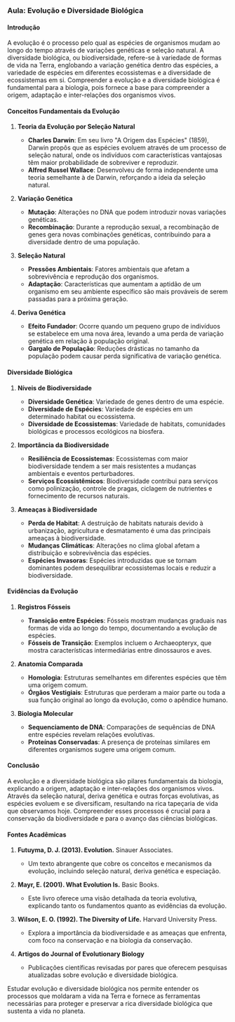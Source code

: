### Aula: Evolução e Diversidade Biológica

#### Introdução

A evolução é o processo pelo qual as espécies de organismos mudam ao longo do tempo através de variações genéticas e seleção natural. A diversidade biológica, ou biodiversidade, refere-se à variedade de formas de vida na Terra, englobando a variação genética dentro das espécies, a variedade de espécies em diferentes ecossistemas e a diversidade de ecossistemas em si. Compreender a evolução e a diversidade biológica é fundamental para a biologia, pois fornece a base para compreender a origem, adaptação e inter-relações dos organismos vivos.

#### Conceitos Fundamentais da Evolução

1. **Teoria da Evolução por Seleção Natural**
   - **Charles Darwin**: Em seu livro "A Origem das Espécies" (1859), Darwin propôs que as espécies evoluem através de um processo de seleção natural, onde os indivíduos com características vantajosas têm maior probabilidade de sobreviver e reproduzir.
   - **Alfred Russel Wallace**: Desenvolveu de forma independente uma teoria semelhante à de Darwin, reforçando a ideia da seleção natural.

2. **Variação Genética**
   - **Mutação**: Alterações no DNA que podem introduzir novas variações genéticas.
   - **Recombinação**: Durante a reprodução sexual, a recombinação de genes gera novas combinações genéticas, contribuindo para a diversidade dentro de uma população.

3. **Seleção Natural**
   - **Pressões Ambientais**: Fatores ambientais que afetam a sobrevivência e reprodução dos organismos.
   - **Adaptação**: Características que aumentam a aptidão de um organismo em seu ambiente específico são mais prováveis de serem passadas para a próxima geração.

4. **Deriva Genética**
   - **Efeito Fundador**: Ocorre quando um pequeno grupo de indivíduos se estabelece em uma nova área, levando a uma perda de variação genética em relação à população original.
   - **Gargalo de População**: Reduções drásticas no tamanho da população podem causar perda significativa de variação genética.

#### Diversidade Biológica

1. **Níveis de Biodiversidade**
   - **Diversidade Genética**: Variedade de genes dentro de uma espécie.
   - **Diversidade de Espécies**: Variedade de espécies em um determinado habitat ou ecossistema.
   - **Diversidade de Ecossistemas**: Variedade de habitats, comunidades biológicas e processos ecológicos na biosfera.

2. **Importância da Biodiversidade**
   - **Resiliência de Ecossistemas**: Ecossistemas com maior biodiversidade tendem a ser mais resistentes a mudanças ambientais e eventos perturbadores.
   - **Serviços Ecossistêmicos**: Biodiversidade contribui para serviços como polinização, controle de pragas, ciclagem de nutrientes e fornecimento de recursos naturais.

3. **Ameaças à Biodiversidade**
   - **Perda de Habitat**: A destruição de habitats naturais devido à urbanização, agricultura e desmatamento é uma das principais ameaças à biodiversidade.
   - **Mudanças Climáticas**: Alterações no clima global afetam a distribuição e sobrevivência das espécies.
   - **Espécies Invasoras**: Espécies introduzidas que se tornam dominantes podem desequilibrar ecossistemas locais e reduzir a biodiversidade.

#### Evidências da Evolução

1. **Registros Fósseis**
   - **Transição entre Espécies**: Fósseis mostram mudanças graduais nas formas de vida ao longo do tempo, documentando a evolução de espécies.
   - **Fósseis de Transição**: Exemplos incluem o Archaeopteryx, que mostra características intermediárias entre dinossauros e aves.

2. **Anatomia Comparada**
   - **Homologia**: Estruturas semelhantes em diferentes espécies que têm uma origem comum.
   - **Órgãos Vestigiais**: Estruturas que perderam a maior parte ou toda a sua função original ao longo da evolução, como o apêndice humano.

3. **Biologia Molecular**
   - **Sequenciamento de DNA**: Comparações de sequências de DNA entre espécies revelam relações evolutivas.
   - **Proteínas Conservadas**: A presença de proteínas similares em diferentes organismos sugere uma origem comum.

#### Conclusão

A evolução e a diversidade biológica são pilares fundamentais da biologia, explicando a origem, adaptação e inter-relações dos organismos vivos. Através da seleção natural, deriva genética e outras forças evolutivas, as espécies evoluem e se diversificam, resultando na rica tapeçaria de vida que observamos hoje. Compreender esses processos é crucial para a conservação da biodiversidade e para o avanço das ciências biológicas.

#### Fontes Acadêmicas

1. **Futuyma, D. J. (2013). Evolution.** Sinauer Associates.
   - Um texto abrangente que cobre os conceitos e mecanismos da evolução, incluindo seleção natural, deriva genética e especiação.

2. **Mayr, E. (2001). What Evolution Is.** Basic Books.
   - Este livro oferece uma visão detalhada da teoria evolutiva, explicando tanto os fundamentos quanto as evidências da evolução.

3. **Wilson, E. O. (1992). The Diversity of Life.** Harvard University Press.
   - Explora a importância da biodiversidade e as ameaças que enfrenta, com foco na conservação e na biologia da conservação.

4. **Artigos do Journal of Evolutionary Biology**
   - Publicações científicas revisadas por pares que oferecem pesquisas atualizadas sobre evolução e diversidade biológica.

Estudar evolução e diversidade biológica nos permite entender os processos que moldaram a vida na Terra e fornece as ferramentas necessárias para proteger e preservar a rica diversidade biológica que sustenta a vida no planeta.